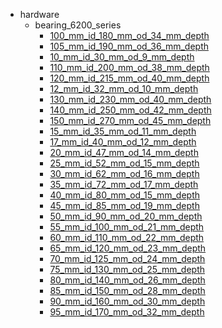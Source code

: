 * hardware
  * bearing_6200_series
    * [100_mm_id_180_mm_od_34_mm_depth](hardware/bearing_6200_series/100_mm_id_180_mm_od_34_mm_depth)
    * [105_mm_id_190_mm_od_36_mm_depth](hardware/bearing_6200_series/100_mm_id_180_mm_od_34_mm_depth/105_mm_id_190_mm_od_36_mm_depth)
    * [10_mm_id_30_mm_od_9_mm_depth](hardware/bearing_6200_series/100_mm_id_180_mm_od_34_mm_depth/105_mm_id_190_mm_od_36_mm_depth/10_mm_id_30_mm_od_9_mm_depth)
    * [110_mm_id_200_mm_od_38_mm_depth](hardware/bearing_6200_series/100_mm_id_180_mm_od_34_mm_depth/105_mm_id_190_mm_od_36_mm_depth/10_mm_id_30_mm_od_9_mm_depth/110_mm_id_200_mm_od_38_mm_depth)
    * [120_mm_id_215_mm_od_40_mm_depth](hardware/bearing_6200_series/100_mm_id_180_mm_od_34_mm_depth/105_mm_id_190_mm_od_36_mm_depth/10_mm_id_30_mm_od_9_mm_depth/110_mm_id_200_mm_od_38_mm_depth/120_mm_id_215_mm_od_40_mm_depth)
    * [12_mm_id_32_mm_od_10_mm_depth](hardware/bearing_6200_series/100_mm_id_180_mm_od_34_mm_depth/105_mm_id_190_mm_od_36_mm_depth/10_mm_id_30_mm_od_9_mm_depth/110_mm_id_200_mm_od_38_mm_depth/120_mm_id_215_mm_od_40_mm_depth/12_mm_id_32_mm_od_10_mm_depth)
    * [130_mm_id_230_mm_od_40_mm_depth](hardware/bearing_6200_series/100_mm_id_180_mm_od_34_mm_depth/105_mm_id_190_mm_od_36_mm_depth/10_mm_id_30_mm_od_9_mm_depth/110_mm_id_200_mm_od_38_mm_depth/120_mm_id_215_mm_od_40_mm_depth/12_mm_id_32_mm_od_10_mm_depth/130_mm_id_230_mm_od_40_mm_depth)
    * [140_mm_id_250_mm_od_42_mm_depth](hardware/bearing_6200_series/100_mm_id_180_mm_od_34_mm_depth/105_mm_id_190_mm_od_36_mm_depth/10_mm_id_30_mm_od_9_mm_depth/110_mm_id_200_mm_od_38_mm_depth/120_mm_id_215_mm_od_40_mm_depth/12_mm_id_32_mm_od_10_mm_depth/130_mm_id_230_mm_od_40_mm_depth/140_mm_id_250_mm_od_42_mm_depth)
    * [150_mm_id_270_mm_od_45_mm_depth](hardware/bearing_6200_series/100_mm_id_180_mm_od_34_mm_depth/105_mm_id_190_mm_od_36_mm_depth/10_mm_id_30_mm_od_9_mm_depth/110_mm_id_200_mm_od_38_mm_depth/120_mm_id_215_mm_od_40_mm_depth/12_mm_id_32_mm_od_10_mm_depth/130_mm_id_230_mm_od_40_mm_depth/140_mm_id_250_mm_od_42_mm_depth/150_mm_id_270_mm_od_45_mm_depth)
    * [15_mm_id_35_mm_od_11_mm_depth](hardware/bearing_6200_series/100_mm_id_180_mm_od_34_mm_depth/105_mm_id_190_mm_od_36_mm_depth/10_mm_id_30_mm_od_9_mm_depth/110_mm_id_200_mm_od_38_mm_depth/120_mm_id_215_mm_od_40_mm_depth/12_mm_id_32_mm_od_10_mm_depth/130_mm_id_230_mm_od_40_mm_depth/140_mm_id_250_mm_od_42_mm_depth/150_mm_id_270_mm_od_45_mm_depth/15_mm_id_35_mm_od_11_mm_depth)
    * [17_mm_id_40_mm_od_12_mm_depth](hardware/bearing_6200_series/100_mm_id_180_mm_od_34_mm_depth/105_mm_id_190_mm_od_36_mm_depth/10_mm_id_30_mm_od_9_mm_depth/110_mm_id_200_mm_od_38_mm_depth/120_mm_id_215_mm_od_40_mm_depth/12_mm_id_32_mm_od_10_mm_depth/130_mm_id_230_mm_od_40_mm_depth/140_mm_id_250_mm_od_42_mm_depth/150_mm_id_270_mm_od_45_mm_depth/15_mm_id_35_mm_od_11_mm_depth/17_mm_id_40_mm_od_12_mm_depth)
    * [20_mm_id_47_mm_od_14_mm_depth](hardware/bearing_6200_series/100_mm_id_180_mm_od_34_mm_depth/105_mm_id_190_mm_od_36_mm_depth/10_mm_id_30_mm_od_9_mm_depth/110_mm_id_200_mm_od_38_mm_depth/120_mm_id_215_mm_od_40_mm_depth/12_mm_id_32_mm_od_10_mm_depth/130_mm_id_230_mm_od_40_mm_depth/140_mm_id_250_mm_od_42_mm_depth/150_mm_id_270_mm_od_45_mm_depth/15_mm_id_35_mm_od_11_mm_depth/17_mm_id_40_mm_od_12_mm_depth/20_mm_id_47_mm_od_14_mm_depth)
    * [25_mm_id_52_mm_od_15_mm_depth](hardware/bearing_6200_series/100_mm_id_180_mm_od_34_mm_depth/105_mm_id_190_mm_od_36_mm_depth/10_mm_id_30_mm_od_9_mm_depth/110_mm_id_200_mm_od_38_mm_depth/120_mm_id_215_mm_od_40_mm_depth/12_mm_id_32_mm_od_10_mm_depth/130_mm_id_230_mm_od_40_mm_depth/140_mm_id_250_mm_od_42_mm_depth/150_mm_id_270_mm_od_45_mm_depth/15_mm_id_35_mm_od_11_mm_depth/17_mm_id_40_mm_od_12_mm_depth/20_mm_id_47_mm_od_14_mm_depth/25_mm_id_52_mm_od_15_mm_depth)
    * [30_mm_id_62_mm_od_16_mm_depth](hardware/bearing_6200_series/100_mm_id_180_mm_od_34_mm_depth/105_mm_id_190_mm_od_36_mm_depth/10_mm_id_30_mm_od_9_mm_depth/110_mm_id_200_mm_od_38_mm_depth/120_mm_id_215_mm_od_40_mm_depth/12_mm_id_32_mm_od_10_mm_depth/130_mm_id_230_mm_od_40_mm_depth/140_mm_id_250_mm_od_42_mm_depth/150_mm_id_270_mm_od_45_mm_depth/15_mm_id_35_mm_od_11_mm_depth/17_mm_id_40_mm_od_12_mm_depth/20_mm_id_47_mm_od_14_mm_depth/25_mm_id_52_mm_od_15_mm_depth/30_mm_id_62_mm_od_16_mm_depth)
    * [35_mm_id_72_mm_od_17_mm_depth](hardware/bearing_6200_series/100_mm_id_180_mm_od_34_mm_depth/105_mm_id_190_mm_od_36_mm_depth/10_mm_id_30_mm_od_9_mm_depth/110_mm_id_200_mm_od_38_mm_depth/120_mm_id_215_mm_od_40_mm_depth/12_mm_id_32_mm_od_10_mm_depth/130_mm_id_230_mm_od_40_mm_depth/140_mm_id_250_mm_od_42_mm_depth/150_mm_id_270_mm_od_45_mm_depth/15_mm_id_35_mm_od_11_mm_depth/17_mm_id_40_mm_od_12_mm_depth/20_mm_id_47_mm_od_14_mm_depth/25_mm_id_52_mm_od_15_mm_depth/30_mm_id_62_mm_od_16_mm_depth/35_mm_id_72_mm_od_17_mm_depth)
    * [40_mm_id_80_mm_od_15_mm_depth](hardware/bearing_6200_series/100_mm_id_180_mm_od_34_mm_depth/105_mm_id_190_mm_od_36_mm_depth/10_mm_id_30_mm_od_9_mm_depth/110_mm_id_200_mm_od_38_mm_depth/120_mm_id_215_mm_od_40_mm_depth/12_mm_id_32_mm_od_10_mm_depth/130_mm_id_230_mm_od_40_mm_depth/140_mm_id_250_mm_od_42_mm_depth/150_mm_id_270_mm_od_45_mm_depth/15_mm_id_35_mm_od_11_mm_depth/17_mm_id_40_mm_od_12_mm_depth/20_mm_id_47_mm_od_14_mm_depth/25_mm_id_52_mm_od_15_mm_depth/30_mm_id_62_mm_od_16_mm_depth/35_mm_id_72_mm_od_17_mm_depth/40_mm_id_80_mm_od_15_mm_depth)
    * [45_mm_id_85_mm_od_19_mm_depth](hardware/bearing_6200_series/100_mm_id_180_mm_od_34_mm_depth/105_mm_id_190_mm_od_36_mm_depth/10_mm_id_30_mm_od_9_mm_depth/110_mm_id_200_mm_od_38_mm_depth/120_mm_id_215_mm_od_40_mm_depth/12_mm_id_32_mm_od_10_mm_depth/130_mm_id_230_mm_od_40_mm_depth/140_mm_id_250_mm_od_42_mm_depth/150_mm_id_270_mm_od_45_mm_depth/15_mm_id_35_mm_od_11_mm_depth/17_mm_id_40_mm_od_12_mm_depth/20_mm_id_47_mm_od_14_mm_depth/25_mm_id_52_mm_od_15_mm_depth/30_mm_id_62_mm_od_16_mm_depth/35_mm_id_72_mm_od_17_mm_depth/40_mm_id_80_mm_od_15_mm_depth/45_mm_id_85_mm_od_19_mm_depth)
    * [50_mm_id_90_mm_od_20_mm_depth](hardware/bearing_6200_series/100_mm_id_180_mm_od_34_mm_depth/105_mm_id_190_mm_od_36_mm_depth/10_mm_id_30_mm_od_9_mm_depth/110_mm_id_200_mm_od_38_mm_depth/120_mm_id_215_mm_od_40_mm_depth/12_mm_id_32_mm_od_10_mm_depth/130_mm_id_230_mm_od_40_mm_depth/140_mm_id_250_mm_od_42_mm_depth/150_mm_id_270_mm_od_45_mm_depth/15_mm_id_35_mm_od_11_mm_depth/17_mm_id_40_mm_od_12_mm_depth/20_mm_id_47_mm_od_14_mm_depth/25_mm_id_52_mm_od_15_mm_depth/30_mm_id_62_mm_od_16_mm_depth/35_mm_id_72_mm_od_17_mm_depth/40_mm_id_80_mm_od_15_mm_depth/45_mm_id_85_mm_od_19_mm_depth/50_mm_id_90_mm_od_20_mm_depth)
    * [55_mm_id_100_mm_od_21_mm_depth](hardware/bearing_6200_series/100_mm_id_180_mm_od_34_mm_depth/105_mm_id_190_mm_od_36_mm_depth/10_mm_id_30_mm_od_9_mm_depth/110_mm_id_200_mm_od_38_mm_depth/120_mm_id_215_mm_od_40_mm_depth/12_mm_id_32_mm_od_10_mm_depth/130_mm_id_230_mm_od_40_mm_depth/140_mm_id_250_mm_od_42_mm_depth/150_mm_id_270_mm_od_45_mm_depth/15_mm_id_35_mm_od_11_mm_depth/17_mm_id_40_mm_od_12_mm_depth/20_mm_id_47_mm_od_14_mm_depth/25_mm_id_52_mm_od_15_mm_depth/30_mm_id_62_mm_od_16_mm_depth/35_mm_id_72_mm_od_17_mm_depth/40_mm_id_80_mm_od_15_mm_depth/45_mm_id_85_mm_od_19_mm_depth/50_mm_id_90_mm_od_20_mm_depth/55_mm_id_100_mm_od_21_mm_depth)
    * [60_mm_id_110_mm_od_22_mm_depth](hardware/bearing_6200_series/100_mm_id_180_mm_od_34_mm_depth/105_mm_id_190_mm_od_36_mm_depth/10_mm_id_30_mm_od_9_mm_depth/110_mm_id_200_mm_od_38_mm_depth/120_mm_id_215_mm_od_40_mm_depth/12_mm_id_32_mm_od_10_mm_depth/130_mm_id_230_mm_od_40_mm_depth/140_mm_id_250_mm_od_42_mm_depth/150_mm_id_270_mm_od_45_mm_depth/15_mm_id_35_mm_od_11_mm_depth/17_mm_id_40_mm_od_12_mm_depth/20_mm_id_47_mm_od_14_mm_depth/25_mm_id_52_mm_od_15_mm_depth/30_mm_id_62_mm_od_16_mm_depth/35_mm_id_72_mm_od_17_mm_depth/40_mm_id_80_mm_od_15_mm_depth/45_mm_id_85_mm_od_19_mm_depth/50_mm_id_90_mm_od_20_mm_depth/55_mm_id_100_mm_od_21_mm_depth/60_mm_id_110_mm_od_22_mm_depth)
    * [65_mm_id_120_mm_od_23_mm_depth](hardware/bearing_6200_series/100_mm_id_180_mm_od_34_mm_depth/105_mm_id_190_mm_od_36_mm_depth/10_mm_id_30_mm_od_9_mm_depth/110_mm_id_200_mm_od_38_mm_depth/120_mm_id_215_mm_od_40_mm_depth/12_mm_id_32_mm_od_10_mm_depth/130_mm_id_230_mm_od_40_mm_depth/140_mm_id_250_mm_od_42_mm_depth/150_mm_id_270_mm_od_45_mm_depth/15_mm_id_35_mm_od_11_mm_depth/17_mm_id_40_mm_od_12_mm_depth/20_mm_id_47_mm_od_14_mm_depth/25_mm_id_52_mm_od_15_mm_depth/30_mm_id_62_mm_od_16_mm_depth/35_mm_id_72_mm_od_17_mm_depth/40_mm_id_80_mm_od_15_mm_depth/45_mm_id_85_mm_od_19_mm_depth/50_mm_id_90_mm_od_20_mm_depth/55_mm_id_100_mm_od_21_mm_depth/60_mm_id_110_mm_od_22_mm_depth/65_mm_id_120_mm_od_23_mm_depth)
    * [70_mm_id_125_mm_od_24_mm_depth](hardware/bearing_6200_series/100_mm_id_180_mm_od_34_mm_depth/105_mm_id_190_mm_od_36_mm_depth/10_mm_id_30_mm_od_9_mm_depth/110_mm_id_200_mm_od_38_mm_depth/120_mm_id_215_mm_od_40_mm_depth/12_mm_id_32_mm_od_10_mm_depth/130_mm_id_230_mm_od_40_mm_depth/140_mm_id_250_mm_od_42_mm_depth/150_mm_id_270_mm_od_45_mm_depth/15_mm_id_35_mm_od_11_mm_depth/17_mm_id_40_mm_od_12_mm_depth/20_mm_id_47_mm_od_14_mm_depth/25_mm_id_52_mm_od_15_mm_depth/30_mm_id_62_mm_od_16_mm_depth/35_mm_id_72_mm_od_17_mm_depth/40_mm_id_80_mm_od_15_mm_depth/45_mm_id_85_mm_od_19_mm_depth/50_mm_id_90_mm_od_20_mm_depth/55_mm_id_100_mm_od_21_mm_depth/60_mm_id_110_mm_od_22_mm_depth/65_mm_id_120_mm_od_23_mm_depth/70_mm_id_125_mm_od_24_mm_depth)
    * [75_mm_id_130_mm_od_25_mm_depth](hardware/bearing_6200_series/100_mm_id_180_mm_od_34_mm_depth/105_mm_id_190_mm_od_36_mm_depth/10_mm_id_30_mm_od_9_mm_depth/110_mm_id_200_mm_od_38_mm_depth/120_mm_id_215_mm_od_40_mm_depth/12_mm_id_32_mm_od_10_mm_depth/130_mm_id_230_mm_od_40_mm_depth/140_mm_id_250_mm_od_42_mm_depth/150_mm_id_270_mm_od_45_mm_depth/15_mm_id_35_mm_od_11_mm_depth/17_mm_id_40_mm_od_12_mm_depth/20_mm_id_47_mm_od_14_mm_depth/25_mm_id_52_mm_od_15_mm_depth/30_mm_id_62_mm_od_16_mm_depth/35_mm_id_72_mm_od_17_mm_depth/40_mm_id_80_mm_od_15_mm_depth/45_mm_id_85_mm_od_19_mm_depth/50_mm_id_90_mm_od_20_mm_depth/55_mm_id_100_mm_od_21_mm_depth/60_mm_id_110_mm_od_22_mm_depth/65_mm_id_120_mm_od_23_mm_depth/70_mm_id_125_mm_od_24_mm_depth/75_mm_id_130_mm_od_25_mm_depth)
    * [80_mm_id_140_mm_od_26_mm_depth](hardware/bearing_6200_series/100_mm_id_180_mm_od_34_mm_depth/105_mm_id_190_mm_od_36_mm_depth/10_mm_id_30_mm_od_9_mm_depth/110_mm_id_200_mm_od_38_mm_depth/120_mm_id_215_mm_od_40_mm_depth/12_mm_id_32_mm_od_10_mm_depth/130_mm_id_230_mm_od_40_mm_depth/140_mm_id_250_mm_od_42_mm_depth/150_mm_id_270_mm_od_45_mm_depth/15_mm_id_35_mm_od_11_mm_depth/17_mm_id_40_mm_od_12_mm_depth/20_mm_id_47_mm_od_14_mm_depth/25_mm_id_52_mm_od_15_mm_depth/30_mm_id_62_mm_od_16_mm_depth/35_mm_id_72_mm_od_17_mm_depth/40_mm_id_80_mm_od_15_mm_depth/45_mm_id_85_mm_od_19_mm_depth/50_mm_id_90_mm_od_20_mm_depth/55_mm_id_100_mm_od_21_mm_depth/60_mm_id_110_mm_od_22_mm_depth/65_mm_id_120_mm_od_23_mm_depth/70_mm_id_125_mm_od_24_mm_depth/75_mm_id_130_mm_od_25_mm_depth/80_mm_id_140_mm_od_26_mm_depth)
    * [85_mm_id_150_mm_od_28_mm_depth](hardware/bearing_6200_series/100_mm_id_180_mm_od_34_mm_depth/105_mm_id_190_mm_od_36_mm_depth/10_mm_id_30_mm_od_9_mm_depth/110_mm_id_200_mm_od_38_mm_depth/120_mm_id_215_mm_od_40_mm_depth/12_mm_id_32_mm_od_10_mm_depth/130_mm_id_230_mm_od_40_mm_depth/140_mm_id_250_mm_od_42_mm_depth/150_mm_id_270_mm_od_45_mm_depth/15_mm_id_35_mm_od_11_mm_depth/17_mm_id_40_mm_od_12_mm_depth/20_mm_id_47_mm_od_14_mm_depth/25_mm_id_52_mm_od_15_mm_depth/30_mm_id_62_mm_od_16_mm_depth/35_mm_id_72_mm_od_17_mm_depth/40_mm_id_80_mm_od_15_mm_depth/45_mm_id_85_mm_od_19_mm_depth/50_mm_id_90_mm_od_20_mm_depth/55_mm_id_100_mm_od_21_mm_depth/60_mm_id_110_mm_od_22_mm_depth/65_mm_id_120_mm_od_23_mm_depth/70_mm_id_125_mm_od_24_mm_depth/75_mm_id_130_mm_od_25_mm_depth/80_mm_id_140_mm_od_26_mm_depth/85_mm_id_150_mm_od_28_mm_depth)
    * [90_mm_id_160_mm_od_30_mm_depth](hardware/bearing_6200_series/100_mm_id_180_mm_od_34_mm_depth/105_mm_id_190_mm_od_36_mm_depth/10_mm_id_30_mm_od_9_mm_depth/110_mm_id_200_mm_od_38_mm_depth/120_mm_id_215_mm_od_40_mm_depth/12_mm_id_32_mm_od_10_mm_depth/130_mm_id_230_mm_od_40_mm_depth/140_mm_id_250_mm_od_42_mm_depth/150_mm_id_270_mm_od_45_mm_depth/15_mm_id_35_mm_od_11_mm_depth/17_mm_id_40_mm_od_12_mm_depth/20_mm_id_47_mm_od_14_mm_depth/25_mm_id_52_mm_od_15_mm_depth/30_mm_id_62_mm_od_16_mm_depth/35_mm_id_72_mm_od_17_mm_depth/40_mm_id_80_mm_od_15_mm_depth/45_mm_id_85_mm_od_19_mm_depth/50_mm_id_90_mm_od_20_mm_depth/55_mm_id_100_mm_od_21_mm_depth/60_mm_id_110_mm_od_22_mm_depth/65_mm_id_120_mm_od_23_mm_depth/70_mm_id_125_mm_od_24_mm_depth/75_mm_id_130_mm_od_25_mm_depth/80_mm_id_140_mm_od_26_mm_depth/85_mm_id_150_mm_od_28_mm_depth/90_mm_id_160_mm_od_30_mm_depth)
    * [95_mm_id_170_mm_od_32_mm_depth](hardware/bearing_6200_series/100_mm_id_180_mm_od_34_mm_depth/105_mm_id_190_mm_od_36_mm_depth/10_mm_id_30_mm_od_9_mm_depth/110_mm_id_200_mm_od_38_mm_depth/120_mm_id_215_mm_od_40_mm_depth/12_mm_id_32_mm_od_10_mm_depth/130_mm_id_230_mm_od_40_mm_depth/140_mm_id_250_mm_od_42_mm_depth/150_mm_id_270_mm_od_45_mm_depth/15_mm_id_35_mm_od_11_mm_depth/17_mm_id_40_mm_od_12_mm_depth/20_mm_id_47_mm_od_14_mm_depth/25_mm_id_52_mm_od_15_mm_depth/30_mm_id_62_mm_od_16_mm_depth/35_mm_id_72_mm_od_17_mm_depth/40_mm_id_80_mm_od_15_mm_depth/45_mm_id_85_mm_od_19_mm_depth/50_mm_id_90_mm_od_20_mm_depth/55_mm_id_100_mm_od_21_mm_depth/60_mm_id_110_mm_od_22_mm_depth/65_mm_id_120_mm_od_23_mm_depth/70_mm_id_125_mm_od_24_mm_depth/75_mm_id_130_mm_od_25_mm_depth/80_mm_id_140_mm_od_26_mm_depth/85_mm_id_150_mm_od_28_mm_depth/90_mm_id_160_mm_od_30_mm_depth/95_mm_id_170_mm_od_32_mm_depth)
